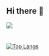 ## Hi there 👋
<img src="https://skillicons.dev/icons?i=cpp,cs,unreal,visualstudio,vscode,github,gitlab,git)](https://skillicons.dev">

#
[![Top Langs](https://github-readme-stats.vercel.app/api/top-langs/?username=CO0K1EX&layout=compact)](https://github.com/anuraghazra/github-readme-stats)

